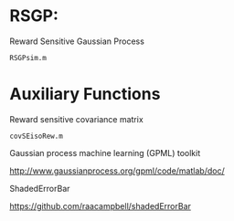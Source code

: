 # RSGP: 
Reward Sensitive Gaussian Process

  	RSGPsim.m


# Auxiliary Functions

Reward sensitive covariance matrix

  	covSEisoRew.m

Gaussian process machine learning (GPML) toolkit

http://www.gaussianprocess.org/gpml/code/matlab/doc/

ShadedErrorBar

https://github.com/raacampbell/shadedErrorBar
